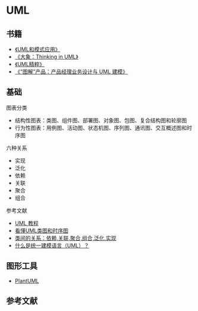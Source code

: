 # UML

## 书籍

- [《UML和模式应用》](https://book.douban.com/subject/1503999/)
- [《大象：Thinking in UML》](https://book.douban.com/subject/10549583/)
- [《UML精粹》](https://book.douban.com/subject/10798193/)
- [《“图解”产品：产品经理业务设计与 UML 建模》](https://book.douban.com/subject/35590821/)

## 基础

图表分类

- 结构性图表：类图、组件图、部署图、对象图、包图、复合结构图和轮廓图
- 行为性图表：用例图、活动图、状态机图、序列图、通讯图、交互概述图和时序图

六种关系

- 实现
- 泛化
- 依赖
- 关联
- 聚合
- 组合

参考文献

- [UML 教程](https://www.w3cschool.cn/uml_tutorial/)
- [看懂UML类图和时序图](https://design-patterns.readthedocs.io/zh_CN/latest/read_uml.html)
- [类间的关系：依赖,关联,聚合,组合,泛化,实现](https://seanzhangxy.github.io/blog/2016/06/05/association-vs-dependency-vs-aggregation-vs-composition/)
- [什么是统一建模语言（UML）？](https://www.visual-paradigm.com/cn/guide/uml-unified-modeling-language/what-is-uml/)

## 图形工具

- [PlantUML](https://plantuml.com/zh/)

## 参考文献


